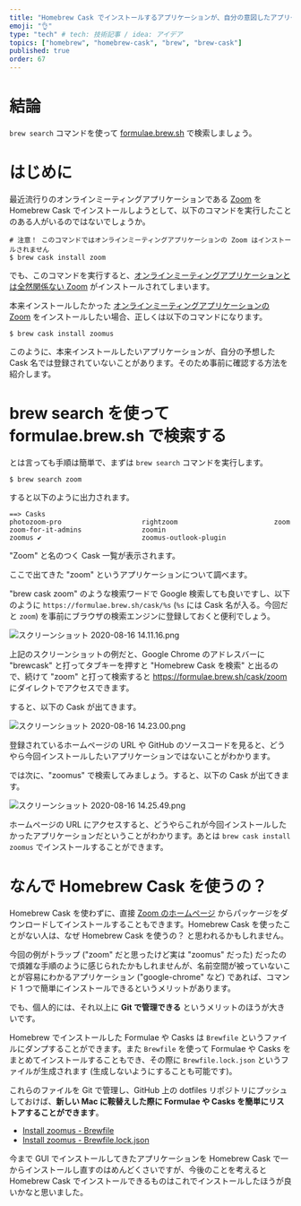 ```yaml
---
title: "Homebrew Cask でインストールするアプリケーションが、自分の意図したアプリケーションであることを事前に確認する方法"
emoji: "👌"
type: "tech" # tech: 技術記事 / idea: アイデア
topics: ["homebrew", "homebrew-cask", "brew", "brew-cask"]
published: true
order: 67
---
```


# 結論
`brew search` コマンドを使って [formulae.brew.sh](https://formulae.brew.sh) で検索しましょう。

# はじめに
最近流行りのオンラインミーティングアプリケーションである [Zoom](https://zoom.us) を Homebrew Cask でインストールしようとして、以下のコマンドを実行したことのある人がいるのではないでしょうか。

```shell
# 注意！ このコマンドではオンラインミーティングアプリケーションの Zoom はインストールされません
$ brew cask install zoom
```

でも、このコマンドを実行すると、[オンラインミーティングアプリケーションとは全然関係ない Zoom](https://www.logicalshift.co.uk/unix/zoom/) がインストールされてしまいます。

本来インストールしたかった [オンラインミーティングアプリケーションの Zoom](https://zoom.us) をインストールしたい場合、正しくは以下のコマンドになります。

```shell
$ brew cask install zoomus
```

このように、本来インストールしたいアプリケーションが、自分の予想した Cask 名では登録されていないことがあります。そのため事前に確認する方法を紹介します。

# brew search を使って formulae.brew.sh で検索する
とは言っても手順は簡単で、まずは `brew search` コマンドを実行します。

```shell
$ brew search zoom
```

すると以下のように出力されます。

```
==> Casks
photozoom-pro                    rightzoom                        zoom                             zoom-for-it-admins               zoomin                           zoomus ✔                         zoomus-outlook-plugin
```

"Zoom" と名のつく Cask 一覧が表示されます。

ここで出てきた "zoom" というアプリケーションについて調べます。

"brew cask zoom" のような検索ワードで Google 検索しても良いですし、以下のように `https://formulae.brew.sh/cask/%s` (`%s` には Cask 名が入る。今回だと `zoom`) を事前にブラウザの検索エンジンに登録しておくと便利でしょう。

![スクリーンショット 2020-08-16 14.11.16.png](https://qiita-image-store.s3.ap-northeast-1.amazonaws.com/0/113895/c768a6a3-5e23-5c10-0b7a-e09e0de60e64.png)

上記のスクリーンショットの例だと、Google Chrome のアドレスバーに "brewcask" と打ってタブキーを押すと "Homebrew Cask を検索" と出るので、続けて "zoom" と打って検索すると https://formulae.brew.sh/cask/zoom にダイレクトでアクセスできます。

すると、以下の Cask が出てきます。

![スクリーンショット 2020-08-16 14.23.00.png](https://qiita-image-store.s3.ap-northeast-1.amazonaws.com/0/113895/edd80d9d-d368-6777-c183-24ca488759a3.png)

登録されているホームページの URL や GitHub のソースコードを見ると、どうやら今回インストールしたいアプリケーションではないことがわかります。

では次に、"zoomus" で検索してみましょう。すると、以下の Cask が出てきます。

![スクリーンショット 2020-08-16 14.25.49.png](https://qiita-image-store.s3.ap-northeast-1.amazonaws.com/0/113895/3f232eab-8c76-3b34-6c41-4adffe9edd84.png)

ホームページの URL にアクセスすると、どうやらこれが今回インストールしたかったアプリケーションだということがわかります。あとは `brew cask install zoomus` でインストールすることができます。

# なんで Homebrew Cask を使うの？
Homebrew Cask を使わずに、直接 [Zoom のホームページ](https://zoom.us) からパッケージをダウンロードしてインストールすることもできます。Homebrew Cask を使ったことがない人は、なぜ Homebrew Cask を使うの？ と思われるかもしれません。

今回の例がトラップ ("zoom" だと思ったけど実は "zoomus" だった) だったので煩雑な手順のように感じられたかもしれませんが、名前空間が被っていないことが容易にわかるアプリケーション ("google-chrome" など) であれば、コマンド 1 つで簡単にインストールできるというメリットがあります。

でも、個人的には、それ以上に **Git で管理できる** というメリットのほうが大きいです。

Homebrew でインストールした Formulae や Casks は `Brewfile` というファイルにダンプすることができます。また `Brewfile` を使って Formulae や Casks をまとめてインストールすることもでき、その際に `Brewfile.lock.json` というファイルが生成されます (生成しないようにすることも可能です)。

これらのファイルを Git で管理し、GitHub 上の dotfiles リポジトリにプッシュしておけば、**新しい Mac に鞍替えした際に Formulae や Casks を簡単にリストアすることができます**。

- [Install zoomus - Brewfile](https://github.com/noraworld/dotfiles/blob/ed185663aac79bbc1f47c326c998cfa43bfb8a12/core/Brewfile#L44)
- [Install zoomus - Brewfile.lock.json](https://github.com/noraworld/dotfiles/blob/ed185663aac79bbc1f47c326c998cfa43bfb8a12/core/Brewfile.lock.json#L790-L795)

今まで GUI でインストールしてきたアプリケーションを Homebrew Cask で一からインストールし直すのはめんどくさいですが、今後のことを考えると Homebrew Cask でインストールできるものはこれでインストールしたほうが良いかなと思いました。
